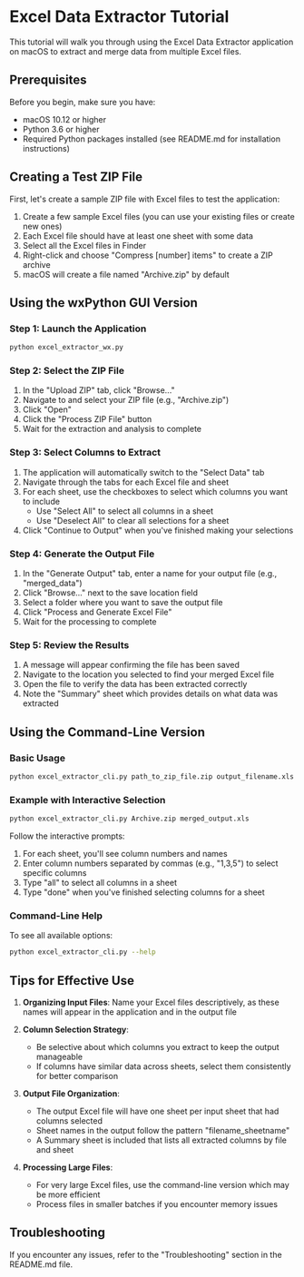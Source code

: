 # Excel Data Extractor Tutorial

This tutorial will walk you through using the Excel Data Extractor application on macOS to extract and merge data from multiple Excel files.

## Prerequisites

Before you begin, make sure you have:
- macOS 10.12 or higher
- Python 3.6 or higher
- Required Python packages installed (see README.md for installation instructions)

## Creating a Test ZIP File

First, let's create a sample ZIP file with Excel files to test the application:

1. Create a few sample Excel files (you can use your existing files or create new ones)
2. Each Excel file should have at least one sheet with some data
3. Select all the Excel files in Finder
4. Right-click and choose "Compress [number] items" to create a ZIP archive
5. macOS will create a file named "Archive.zip" by default

## Using the wxPython GUI Version

### Step 1: Launch the Application
```bash
python excel_extractor_wx.py
```

### Step 2: Select the ZIP File
1. In the "Upload ZIP" tab, click "Browse..."
2. Navigate to and select your ZIP file (e.g., "Archive.zip")
3. Click "Open"
4. Click the "Process ZIP File" button
5. Wait for the extraction and analysis to complete

### Step 3: Select Columns to Extract
1. The application will automatically switch to the "Select Data" tab
2. Navigate through the tabs for each Excel file and sheet
3. For each sheet, use the checkboxes to select which columns you want to include
   - Use "Select All" to select all columns in a sheet
   - Use "Deselect All" to clear all selections for a sheet
4. Click "Continue to Output" when you've finished making your selections

### Step 4: Generate the Output File
1. In the "Generate Output" tab, enter a name for your output file (e.g., "merged_data")
2. Click "Browse..." next to the save location field
3. Select a folder where you want to save the output file
4. Click "Process and Generate Excel File"
5. Wait for the processing to complete

### Step 5: Review the Results
1. A message will appear confirming the file has been saved
2. Navigate to the location you selected to find your merged Excel file
3. Open the file to verify the data has been extracted correctly
4. Note the "Summary" sheet which provides details on what data was extracted

## Using the Command-Line Version

### Basic Usage
```bash
python excel_extractor_cli.py path_to_zip_file.zip output_filename.xls
```

### Example with Interactive Selection
```bash
python excel_extractor_cli.py Archive.zip merged_output.xls
```

Follow the interactive prompts:
1. For each sheet, you'll see column numbers and names
2. Enter column numbers separated by commas (e.g., "1,3,5") to select specific columns
3. Type "all" to select all columns in a sheet
4. Type "done" when you've finished selecting columns for a sheet

### Command-Line Help
To see all available options:
```bash
python excel_extractor_cli.py --help
```

## Tips for Effective Use

1. **Organizing Input Files**: Name your Excel files descriptively, as these names will appear in the application and in the output file
   
2. **Column Selection Strategy**: 
   - Be selective about which columns you extract to keep the output manageable
   - If columns have similar data across sheets, select them consistently for better comparison

3. **Output File Organization**:
   - The output Excel file will have one sheet per input sheet that had columns selected
   - Sheet names in the output follow the pattern "filename_sheetname"
   - A Summary sheet is included that lists all extracted columns by file and sheet

4. **Processing Large Files**:
   - For very large Excel files, use the command-line version which may be more efficient
   - Process files in smaller batches if you encounter memory issues

## Troubleshooting

If you encounter any issues, refer to the "Troubleshooting" section in the README.md file.